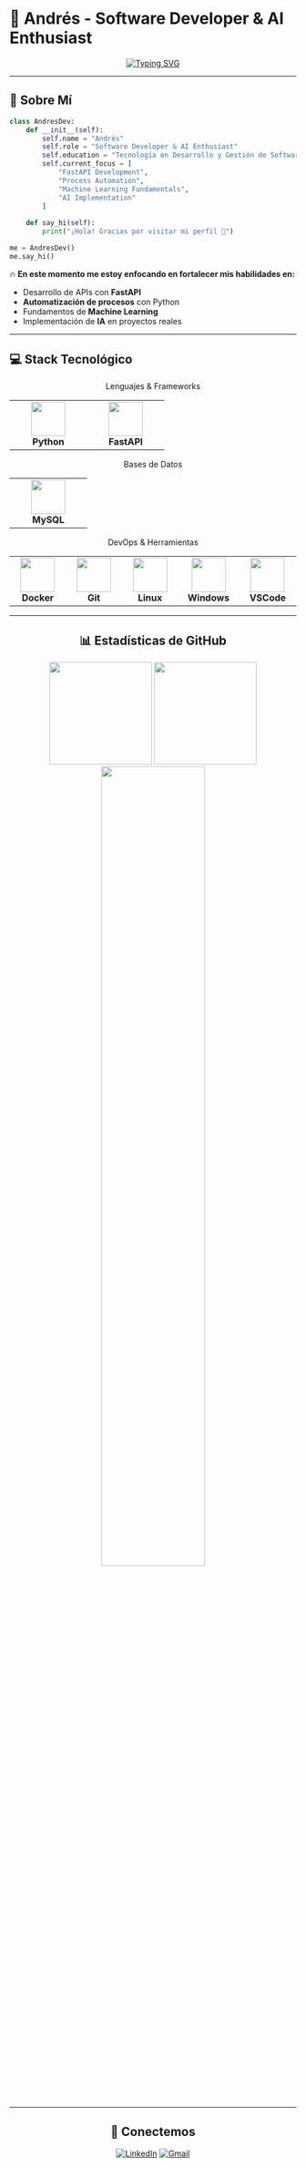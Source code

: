 # 🚀 Andrés - Software Developer & AI Enthusiast

<div align="center">
  
[![Typing SVG](https://readme-typing-svg.herokuapp.com?font=Fira+Code&size=28&duration=3000&pause=800&color=00D9FF&center=true&vCenter=true&width=600&lines=Hola!+Soy+Andr%C3%A9s+%F0%9F%91%8B;Software+Developer;AI+%26+Automation+Enthusiast;Building+the+Future+with+Code+%F0%9F%92%BB)](https://git.io/typing-svg)

</div>

</div>

---

## 🎯 **Sobre Mí**

```python
class AndresDev:
    def __init__(self):
        self.name = "Andrés"
        self.role = "Software Developer & AI Enthusiast"
        self.education = "Tecnología en Desarrollo y Gestión de Software"
        self.current_focus = [
            "FastAPI Development",
            "Process Automation",
            "Machine Learning Fundamentals",
            "AI Implementation"
        ]
    
    def say_hi(self):
        print("¡Hola! Gracias por visitar mi perfil 👋")

me = AndresDev()
me.say_hi()
```

🔥 **En este momento me estoy enfocando en fortalecer mis habilidades en:**
- Desarrollo de APIs con **FastAPI**
- **Automatización de procesos** con Python
- Fundamentos de **Machine Learning**
- Implementación de **IA** en proyectos reales

---

## 💻 **Stack Tecnológico**

<div align="center">
Lenguajes & Frameworks
<table border="0">
<tr>
  <td align="center" width="120" style="border: none;">
    <img src="https://skillicons.dev/icons?i=python" width="60"/><br/>
    <strong>Python</strong>
  </td>
  <td align="center" width="120" style="border: none;">
    <img src="https://skillicons.dev/icons?i=fastapi" width="60"/><br/>
    <strong>FastAPI</strong>
  </td>
</tr>
</table>
Bases de Datos
<table border="0">
<tr>
  <td align="center" width="120" style="border: none;">
    <img src="https://skillicons.dev/icons?i=mysql" width="60"/><br/>
    <strong>MySQL</strong>
  </td>
</tr>
</table>
DevOps & Herramientas
<table border="0">
<tr>
  <td align="center" width="120" style="border: none;">
    <img src="https://skillicons.dev/icons?i=docker" width="60"/><br/>
    <strong>Docker</strong>
  </td>
  <td align="center" width="120" style="border: none;">
    <img src="https://skillicons.dev/icons?i=git" width="60"/><br/>
    <strong>Git</strong>
  </td>
  <td align="center" width="120" style="border: none;">
    <img src="https://skillicons.dev/icons?i=linux" width="60"/><br/>
    <strong>Linux</strong>
  </td>
  <td align="center" width="120" style="border: none;">
    <img src="https://skillicons.dev/icons?i=windows" width="60"/><br/>
    <strong>Windows</strong>
  </td>
  <td align="center" width="120" style="border: none;">
    <img src="https://skillicons.dev/icons?i=vscode" width="60"/><br/>
    <strong>VSCode</strong>
  </td>
</tr>
</table>

---

## 📊 **Estadísticas de GitHub**

<div align="center">
  <img height="180em" src="https://github-readme-stats.vercel.app/api?username=Mc&show_icons=true&theme=tokyonight&include_all_commits=true&count_private=true&hide_border=true&bg_color=0D1117&title_color=00D9FF&text_color=FFFFFF&icon_color=00D9FF"/>
  <img height="180em" src="https://github-readme-stats.vercel.app/api/top-langs/?username=Mckenxye&layout=compact&langs_count=8&theme=tokyonight&hide_border=true&bg_color=0D1117&title_color=00D9FF&text_color=FFFFFF"/>
</div>

<div align="center">
  <img src="https://streak-stats.demolab.com?user=Mckenxye&theme=tokyonight&hide_border=true&background=0D1117&stroke=00D9FF&ring=00D9FF&fire=FF6B35&currStreakNum=FFFFFF&sideNums=FFFFFF&currStreakLabel=00D9FF&sideLabels=FFFFFF&dates=8B949E" width="60%" />
</div>

---

## 🤝 **Conectemos**

<div align="center">

[![LinkedIn](https://img.shields.io/badge/LinkedIn-0077B5?style=for-the-badge&logo=linkedin&logoColor=white)](https://www.linkedin.com/in/andr%C3%A9s-felipe-ram%C3%ADrez-mackenzie-47b899362/)
[![Gmail](https://img.shields.io/badge/Gmail-D14836?style=for-the-badge&logo=gmail&logoColor=white)](mailto:aramirezmackenzie@gmail.com)

</div>
